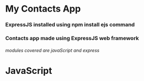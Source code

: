 # My Contacts App
### ExpressJS installed using npm install ejs command
### Contacts app made using ExpressJS web framework

###### modules covered are javaScript and express

<h1> JavaScript </h1>
